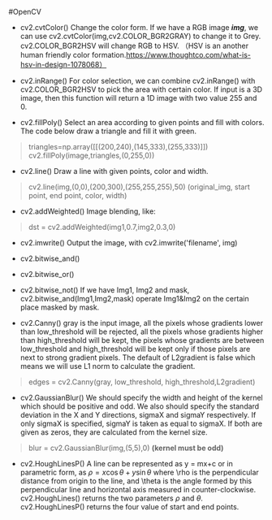 #OpenCV

* cv2.cvtColor()
Change the color form. If we have a RGB image **_img_**, we can use cv2.cvtColor(img,cv2.COLOR_BGR2GRAY) to change it to Grey. cv2.COLOR_BGR2HSV will change RGB to HSV. （HSV is an another human friendly color formation.https://www.thoughtco.com/what-is-hsv-in-design-1078068）

* cv2.inRange() 
For color selection, we can combine cv2.inRange() with cv2.COLOR_BGR2HSV to pick the area with certain color.
If input is a 3D image, then this function will return a 1D image with two value 255 and 0. 

* cv2.fillPoly()
Select an area according to given points and fill with colors. The code below draw a triangle and fill it with green.
> triangles=np.array([[(200,240),(145,333),(255,333)]])
cv2.fillPoly(image,triangles,(0,255,0))

* cv2.line()
Draw a line with given points, color and width.
> cv2.line(img,(0,0),(200,300),(255,255,255),50)  (original_img, start point, end point, color, width)

* cv2.addWeighted()
Image blending, like:
> dst = cv2.addWeighted(img1,0.7,img2,0.3,0)

* cv2.imwrite()
Output the image, with cv2.imwrite('filename', img)

* cv2.bitwise_and()
* cv2.bitwise_or()
* cv2.bitwise_not()
If we have Img1, Img2 and mask, cv2.bitwise_and(Img1,Img2,mask) operate Img1&Img2 on the certain place masked by mask. 

* cv2.Canny()
gray is the input image, all the pixels whose gradients lower than low_threshold will be rejected, all the pixels whose gradients higher than high_threshold will be kept, the pixels whose gradients are between low_threshold and high_threshold will be kept only if those pixels are next to strong gradient pixels. The default of L2gradient is false which means we will use L1 norm to calculate the gradient.
> edges = cv2.Canny(gray, low_threshold, high_threshold,L2gradient)

* cv2.GaussianBlur()
We should specify the width and height of the kernel which should be positive and odd. We also should specify the standard deviation in the X and Y directions, sigmaX and sigmaY respectively. If only sigmaX is specified, sigmaY is taken as equal to sigmaX. If both are given as zeros, they are calculated from the kernel size. 
> blur = cv2.GaussianBlur(img,(5,5),0) **(kernel must be odd)**

* cv2.HoughLinesP()
A line can be represented as y = mx+c or in parametric form, as $\rho = x \cos \theta + y \sin \theta$ where \rho is the perpendicular distance from origin to the line, and \theta is the angle formed by this perpendicular line and horizontal axis measured in counter-clockwise.
cv2.HoughLines() returns the two parameters $\rho$ and $\theta$.
cv2.HoughLinesP() returns the four value of start and end points.


